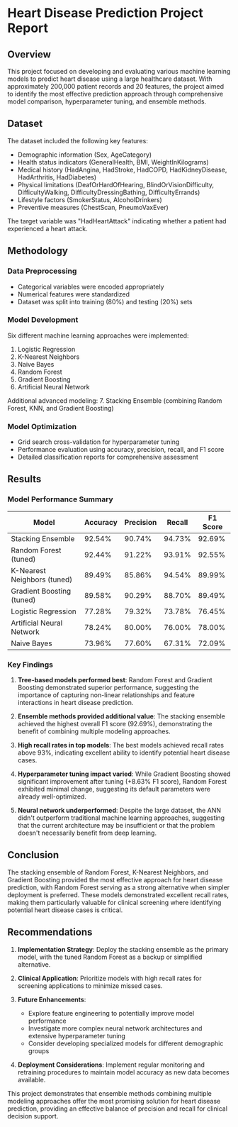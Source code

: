 # Heart Disease Prediction Project Report

## Overview

This project focused on developing and evaluating various machine learning models to predict heart disease using a large healthcare dataset. With approximately 200,000 patient records and 20 features, the project aimed to identify the most effective prediction approach through comprehensive model comparison, hyperparameter tuning, and ensemble methods.

## Dataset

The dataset included the following key features:
- Demographic information (Sex, AgeCategory)
- Health status indicators (GeneralHealth, BMI, WeightInKilograms)
- Medical history (HadAngina, HadStroke, HadCOPD, HadKidneyDisease, HadArthritis, HadDiabetes)
- Physical limitations (DeafOrHardOfHearing, BlindOrVisionDifficulty, DifficultyWalking, DifficultyDressingBathing, DifficultyErrands)
- Lifestyle factors (SmokerStatus, AlcoholDrinkers)
- Preventive measures (ChestScan, PneumoVaxEver)

The target variable was "HadHeartAttack" indicating whether a patient had experienced a heart attack.

## Methodology

### Data Preprocessing
- Categorical variables were encoded appropriately
- Numerical features were standardized
- Dataset was split into training (80%) and testing (20%) sets

### Model Development
Six different machine learning approaches were implemented:
1. Logistic Regression
2. K-Nearest Neighbors
3. Naive Bayes
4. Random Forest
5. Gradient Boosting
6. Artificial Neural Network

Additional advanced modeling:
7. Stacking Ensemble (combining Random Forest, KNN, and Gradient Boosting)

### Model Optimization
- Grid search cross-validation for hyperparameter tuning
- Performance evaluation using accuracy, precision, recall, and F1 score
- Detailed classification reports for comprehensive assessment

## Results

### Model Performance Summary

| Model | Accuracy | Precision | Recall | F1 Score |
|-------|----------|-----------|--------|----------|
| Stacking Ensemble | 92.54% | 90.74% | 94.73% | 92.69% |
| Random Forest (tuned) | 92.44% | 91.22% | 93.91% | 92.55% |
| K-Nearest Neighbors (tuned) | 89.49% | 85.86% | 94.54% | 89.99% |
| Gradient Boosting (tuned) | 89.58% | 90.29% | 88.70% | 89.49% |
| Logistic Regression | 77.28% | 79.32% | 73.78% | 76.45% |
| Artificial Neural Network | 78.24% | 80.00% | 76.00% | 78.00% |
| Naive Bayes | 73.96% | 77.60% | 67.31% | 72.09% |

### Key Findings

1. **Tree-based models performed best**: Random Forest and Gradient Boosting demonstrated superior performance, suggesting the importance of capturing non-linear relationships and feature interactions in heart disease prediction.

2. **Ensemble methods provided additional value**: The stacking ensemble achieved the highest overall F1 score (92.69%), demonstrating the benefit of combining multiple modeling approaches.

3. **High recall rates in top models**: The best models achieved recall rates above 93%, indicating excellent ability to identify potential heart disease cases.

4. **Hyperparameter tuning impact varied**: While Gradient Boosting showed significant improvement after tuning (+8.63% F1 score), Random Forest exhibited minimal change, suggesting its default parameters were already well-optimized.

5. **Neural network underperformed**: Despite the large dataset, the ANN didn't outperform traditional machine learning approaches, suggesting that the current architecture may be insufficient or that the problem doesn't necessarily benefit from deep learning.

## Conclusion

The stacking ensemble of Random Forest, K-Nearest Neighbors, and Gradient Boosting provided the most effective approach for heart disease prediction, with Random Forest serving as a strong alternative when simpler deployment is preferred. These models demonstrated excellent recall rates, making them particularly valuable for clinical screening where identifying potential heart disease cases is critical.

## Recommendations

1. **Implementation Strategy**: Deploy the stacking ensemble as the primary model, with the tuned Random Forest as a backup or simplified alternative.

2. **Clinical Application**: Prioritize models with high recall rates for screening applications to minimize missed cases.

3. **Future Enhancements**:
   - Explore feature engineering to potentially improve model performance
   - Investigate more complex neural network architectures and extensive hyperparameter tuning
   - Consider developing specialized models for different demographic groups

4. **Deployment Considerations**: Implement regular monitoring and retraining procedures to maintain model accuracy as new data becomes available.

This project demonstrates that ensemble methods combining multiple modeling approaches offer the most promising solution for heart disease prediction, providing an effective balance of precision and recall for clinical decision support.